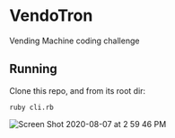 # VendoTron

Vending Machine coding challenge

## Running

Clone this repo, and from its root dir:

`ruby cli.rb`

![Screen Shot 2020-08-07 at 2 59 46 PM](https://user-images.githubusercontent.com/214047/89679225-b2995300-d8be-11ea-9d00-6978598eaf4c.png)
